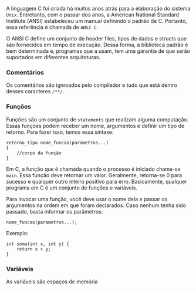 A linguagem C foi criada há muitos anos atrás para a elaboração do sistema `Unix`. Entretanto, com o passar dos anos, a American National Standard Institute (ANSI) estabeleceu um manual definindo o padrão de C. Portanto, essa referência é chamada de `ANSI C`. 

O ANSI C define um conjunto de header files, tipos de dados e structs que são fornecidos em tempo de execução. Dessa forma, a biblioteca padrão é bem determinada e, programas que a usam, tem uma garantia de que serão suportados em diferentes arquiteturas.

### Comentários
Os comentários são ignroados pelo compilador e tudo que está dentro desses caracteres `/**/`.
### Funções
Funções são um conjunto de `statements` que realizam alguma computação. Essas funções podem receber um nome, argumentos e definir um tipo de retorno.  Para fazer isso, temos essa sintaxe:

```
retorno_tipo nome_funcao(parametros...)
{
	//corpo da função
}
```

Em C, a função que é chamada quando o processo é iniciado chama-se `main`.  Essa função deve retornar um valor. Geralmente, retorna-se 0 para sucesso e qualquer outro inteiro positivo para erro. Basicamente, qualquer programa em C é um conjunto de funções e variáveis. 

Para invocar uma função, você deve usar o nome dela e passar os argumentos na ordem em que foram declarados. Caso nenhum tenha sido passado, basta informar os parâmetros:

```
nome_funcao(parametros...);
```

Exemplo:

```
int soma(int x, int y) {
	return x + y;
}
```

### Variáveis
As variáveis são espaços de memória 